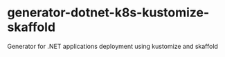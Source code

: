 # generator-dotnet-k8s-kustomize-skaffold
Generator for .NET applications deployment using kustomize and skaffold
